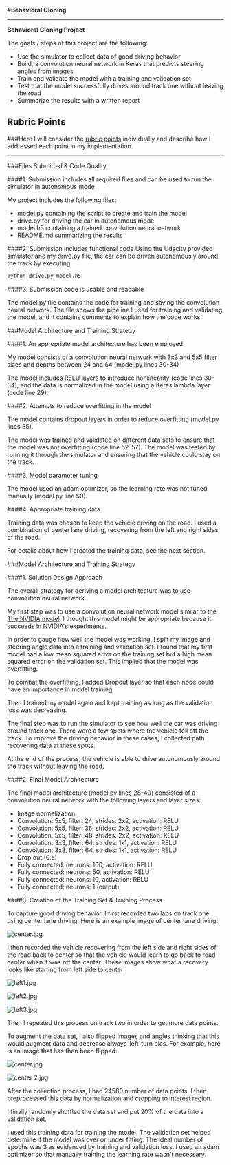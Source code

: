 #**Behavioral Cloning** 

---

**Behavioral Cloning Project**

The goals / steps of this project are the following:
* Use the simulator to collect data of good driving behavior
* Build, a convolution neural network in Keras that predicts steering angles from images
* Train and validate the model with a training and validation set
* Test that the model successfully drives around track one without leaving the road
* Summarize the results with a written report


[//]: # (Image References)

[image1]: ./examples/placeholder.png "Model Visualization"
[image2]: ./examples/placeholder.png "Grayscaling"
[image3]: ./examples/placeholder_small.png "Recovery Image"
[image4]: ./examples/placeholder_small.png "Recovery Image"
[image5]: ./examples/placeholder_small.png "Recovery Image"
[image6]: ./examples/placeholder_small.png "Normal Image"
[image7]: ./examples/placeholder_small.png "Flipped Image"

## Rubric Points
###Here I will consider the [rubric points](https://review.udacity.com/#!/rubrics/432/view) individually and describe how I addressed each point in my implementation.  

---
###Files Submitted & Code Quality

####1. Submission includes all required files and can be used to run the simulator in autonomous mode

My project includes the following files:
* model.py containing the script to create and train the model
* drive.py for driving the car in autonomous mode
* model.h5 containing a trained convolution neural network 
* README.md summarizing the results

####2. Submission includes functional code
Using the Udacity provided simulator and my drive.py file, the car can be driven autonomously around the track by executing 

```sh
python drive.py model.h5
```

####3. Submission code is usable and readable

The model.py file contains the code for training and saving the convolution neural network. The file shows the pipeline I used for training and validating the model, and it contains comments to explain how the code works.

###Model Architecture and Training Strategy

####1. An appropriate model architecture has been employed

My model consists of a convolution neural network with 3x3 and 5x5 filter sizes and depths between 24 and 64 (model.py lines 30-34) 

The model includes RELU layers to introduce nonlinearity (code lines 30-34), and the data is normalized in the model using a Keras lambda layer (code line 29). 

####2. Attempts to reduce overfitting in the model

The model contains dropout layers in order to reduce overfitting (model.py lines 35). 

The model was trained and validated on different data sets to ensure that the model was not overfitting (code line 52-57). The model was tested by running it through the simulator and ensuring that the vehicle could stay on the track.

####3. Model parameter tuning

The model used an adam optimizer, so the learning rate was not tuned manually (model.py line 50).

####4. Appropriate training data

Training data was chosen to keep the vehicle driving on the road. I used a combination of center lane driving, recovering from the left and right sides of the road.

For details about how I created the training data, see the next section. 

###Model Architecture and Training Strategy

####1. Solution Design Approach

The overall strategy for deriving a model architecture was to use convolution neural network.

My first step was to use a convolution neural network model similar to the [The NVIDIA model](https://devblogs.nvidia.com/parallelforall/deep-learning-self-driving-cars/). I thought this model might be appropriate because it succeeds in NVIDIA's experiments.

In order to gauge how well the model was working, I split my image and steering angle data into a training and validation set. I found that my first model had a low mean squared error on the training set but a high mean squared error on the validation set. This implied that the model was overfitting. 

To combat the overfitting, I added Dropout layer so that each node could have an importance in model training.

Then I trained my model again and kept training as long as the validation loss was decreasing.

The final step was to run the simulator to see how well the car was driving around track one. There were a few spots where the vehicle fell off the track. To improve the driving behavior in these cases, I collected path recovering data at these spots.

At the end of the process, the vehicle is able to drive autonomously around the track without leaving the road.

####2. Final Model Architecture

The final model architecture (model.py lines 28-40) consisted of a convolution neural network with the following layers and layer sizes:

- Image normalization
- Convolution: 5x5, filter: 24, strides: 2x2, activation: RELU
- Convolution: 5x5, filter: 36, strides: 2x2, activation: RELU
- Convolution: 5x5, filter: 48, strides: 2x2, activation: RELU
- Convolution: 3x3, filter: 64, strides: 1x1, activation: RELU
- Convolution: 3x3, filter: 64, strides: 1x1, activation: RELU
- Drop out (0.5)
- Fully connected: neurons: 100, activation: RELU
- Fully connected: neurons:  50, activation: RELU
- Fully connected: neurons:  10, activation: RELU
- Fully connected: neurons:   1 (output)


####3. Creation of the Training Set & Training Process

To capture good driving behavior, I first recorded two laps on track one using center lane driving. Here is an example image of center lane driving:


![center.jpg](http://upload-images.jianshu.io/upload_images/2255998-7f8d480b09449e09.jpg?imageMogr2/auto-orient/strip%7CimageView2/2/w/1240)


I then recorded the vehicle recovering from the left side and right sides of the road back to center so that the vehicle would learn to go back to road center when it was off the center. These images show what a recovery looks like starting from left side to center:


![left1.jpg](http://upload-images.jianshu.io/upload_images/2255998-5b6e8f6234db421a.jpg?imageMogr2/auto-orient/strip%7CimageView2/2/w/1240)


![left2.jpg](http://upload-images.jianshu.io/upload_images/2255998-b0ac784444e2dedf.jpg?imageMogr2/auto-orient/strip%7CimageView2/2/w/1240)


![left3.jpg](http://upload-images.jianshu.io/upload_images/2255998-29442e8ef3f39ee2.jpg?imageMogr2/auto-orient/strip%7CimageView2/2/w/1240)




Then I repeated this process on track two in order to get more data points.

To augment the data sat, I also flipped images and angles thinking that this would augment data and decrease always-left-turn bias. For example, here is an image that has then been flipped:


![center.jpg](http://upload-images.jianshu.io/upload_images/2255998-6749c63e710a1b39.jpg?imageMogr2/auto-orient/strip%7CimageView2/2/w/1240)


![center 2.jpg](http://upload-images.jianshu.io/upload_images/2255998-eb410de3e80d8d51.jpg?imageMogr2/auto-orient/strip%7CimageView2/2/w/1240)



After the collection process, I had 24580 number of data points. I then preprocessed this data by normalization and cropping to interest region.


I finally randomly shuffled the data set and put 20% of the data into a validation set. 

I used this training data for training the model. The validation set helped determine if the model was over or under fitting. The ideal number of epochs was 3 as evidenced by training and validation loss. I used an adam optimizer so that manually training the learning rate wasn't necessary.
